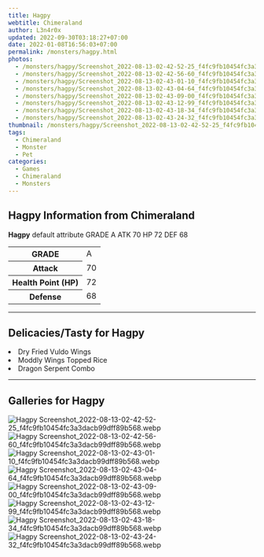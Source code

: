```yaml
---
title: Hagpy
webtitle: Chimeraland
author: L3n4r0x
updated: 2022-09-30T03:18:27+07:00
date: 2022-01-08T16:56:03+07:00
permalink: /monsters/hagpy.html
photos:
  - /monsters/hagpy/Screenshot_2022-08-13-02-42-52-25_f4fc9fb10454fc3a3dacb99dff89b568.webp
  - /monsters/hagpy/Screenshot_2022-08-13-02-42-56-60_f4fc9fb10454fc3a3dacb99dff89b568.webp
  - /monsters/hagpy/Screenshot_2022-08-13-02-43-01-10_f4fc9fb10454fc3a3dacb99dff89b568.webp
  - /monsters/hagpy/Screenshot_2022-08-13-02-43-04-64_f4fc9fb10454fc3a3dacb99dff89b568.webp
  - /monsters/hagpy/Screenshot_2022-08-13-02-43-09-00_f4fc9fb10454fc3a3dacb99dff89b568.webp
  - /monsters/hagpy/Screenshot_2022-08-13-02-43-12-99_f4fc9fb10454fc3a3dacb99dff89b568.webp
  - /monsters/hagpy/Screenshot_2022-08-13-02-43-18-34_f4fc9fb10454fc3a3dacb99dff89b568.webp
  - /monsters/hagpy/Screenshot_2022-08-13-02-43-24-32_f4fc9fb10454fc3a3dacb99dff89b568.webp
thumbnail: /monsters/hagpy/Screenshot_2022-08-13-02-42-52-25_f4fc9fb10454fc3a3dacb99dff89b568.webp
tags:
  - Chimeraland
  - Monster
  - Pet
categories:
  - Games
  - Chimeraland
  - Monsters
---
```


<section id="bootstrap-wrapper"><link rel="stylesheet" href="https://cdn.statically.io/gh/dimaslanjaka/Web-Manajemen/40ac3225/css/bootstrap-4.5-wrapper.css"/><h1>Hagpy Information from Chimeraland</h1><p><b>Hagpy</b> default attribute GRADE A ATK 70 HP 72 DEF 68<table><tr><th>GRADE</th><td>A</td></tr><tr><th>Attack</th><td>70</td></tr><tr><th>Health Point (HP)</th><td>72</td></tr><tr><th>Defense</th><td>68</td></tr></table></p><hr/><h2>Delicacies/Tasty for Hagpy</h2><li class="d-flex justify-content-between">Dry Fried Vuldo Wings </li><li class="d-flex justify-content-between">Moddly Wings Topped Rice </li><li class="d-flex justify-content-between">Dragon Serpent Combo </li><hr/><div id="gallery"><h2>Galleries for Hagpy</h2><div class="row"><div class="col-lg-6 col-12"><img src="/chimeraland/monsters/hagpy/Screenshot_2022-08-13-02-42-52-25_f4fc9fb10454fc3a3dacb99dff89b568.webp" alt="Hagpy Screenshot_2022-08-13-02-42-52-25_f4fc9fb10454fc3a3dacb99dff89b568.webp"/></div><div class="col-lg-6 col-12"><img src="/chimeraland/monsters/hagpy/Screenshot_2022-08-13-02-42-56-60_f4fc9fb10454fc3a3dacb99dff89b568.webp" alt="Hagpy Screenshot_2022-08-13-02-42-56-60_f4fc9fb10454fc3a3dacb99dff89b568.webp"/></div><div class="col-lg-6 col-12"><img src="/chimeraland/monsters/hagpy/Screenshot_2022-08-13-02-43-01-10_f4fc9fb10454fc3a3dacb99dff89b568.webp" alt="Hagpy Screenshot_2022-08-13-02-43-01-10_f4fc9fb10454fc3a3dacb99dff89b568.webp"/></div><div class="col-lg-6 col-12"><img src="/chimeraland/monsters/hagpy/Screenshot_2022-08-13-02-43-04-64_f4fc9fb10454fc3a3dacb99dff89b568.webp" alt="Hagpy Screenshot_2022-08-13-02-43-04-64_f4fc9fb10454fc3a3dacb99dff89b568.webp"/></div><div class="col-lg-6 col-12"><img src="/chimeraland/monsters/hagpy/Screenshot_2022-08-13-02-43-09-00_f4fc9fb10454fc3a3dacb99dff89b568.webp" alt="Hagpy Screenshot_2022-08-13-02-43-09-00_f4fc9fb10454fc3a3dacb99dff89b568.webp"/></div><div class="col-lg-6 col-12"><img src="/chimeraland/monsters/hagpy/Screenshot_2022-08-13-02-43-12-99_f4fc9fb10454fc3a3dacb99dff89b568.webp" alt="Hagpy Screenshot_2022-08-13-02-43-12-99_f4fc9fb10454fc3a3dacb99dff89b568.webp"/></div><div class="col-lg-6 col-12"><img src="/chimeraland/monsters/hagpy/Screenshot_2022-08-13-02-43-18-34_f4fc9fb10454fc3a3dacb99dff89b568.webp" alt="Hagpy Screenshot_2022-08-13-02-43-18-34_f4fc9fb10454fc3a3dacb99dff89b568.webp"/></div><div class="col-lg-6 col-12"><img src="/chimeraland/monsters/hagpy/Screenshot_2022-08-13-02-43-24-32_f4fc9fb10454fc3a3dacb99dff89b568.webp" alt="Hagpy Screenshot_2022-08-13-02-43-24-32_f4fc9fb10454fc3a3dacb99dff89b568.webp"/></div></div></div></section>
